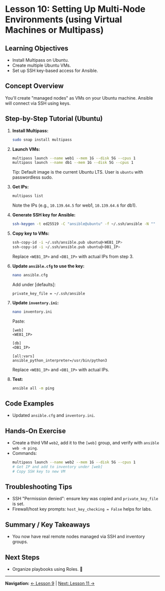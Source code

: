# Lesson 10: Setting Up Multi-Node Environments (using Virtual Machines or Multipass)

## Learning Objectives
- Install Multipass on Ubuntu.
- Create multiple Ubuntu VMs.
- Set up SSH key-based access for Ansible.

## Concept Overview
You'll create "managed nodes" as VMs on your Ubuntu machine. Ansible will connect via SSH using keys.

## Step-by-Step Tutorial (Ubuntu)
1. **Install Multipass:**
   ```bash
   sudo snap install multipass
   ```
2. **Launch VMs:**
   ```bash
   multipass launch --name web1 --mem 1G --disk 5G --cpus 1
   multipass launch --name db1 --mem 1G --disk 5G --cpus 1
   ```
   Tip: Default image is the current Ubuntu LTS. User is `ubuntu` with passwordless sudo.

3. **Get IPs:**
   ```bash
   multipass list
   ```
   Note the IPs (e.g., `10.139.64.5` for web1, `10.139.64.6` for db1).

4. **Generate SSH key for Ansible:**
   ```bash
   ssh-keygen -t ed25519 -C "ansible@ubuntu" -f ~/.ssh/ansible -N ""
   ```
5. **Copy key to VMs:**
   ```bash
   ssh-copy-id -i ~/.ssh/ansible.pub ubuntu@<WEB1_IP>
   ssh-copy-id -i ~/.ssh/ansible.pub ubuntu@<DB1_IP>
   ```
   Replace `<WEB1_IP>` and `<DB1_IP>` with actual IPs from step 3.

6. **Update `ansible.cfg` to use the key:**
   ```bash
   nano ansible.cfg
   ```
   Add under [defaults]:
   ```
   private_key_file = ~/.ssh/ansible
   ```
7. **Update `inventory.ini`:**
   ```bash
   nano inventory.ini
   ```
   Paste:
   ```
   [web]
   <WEB1_IP>

   [db]
   <DB1_IP>

   [all:vars]
   ansible_python_interpreter=/usr/bin/python3
   ```
   Replace `<WEB1_IP>` and `<DB1_IP>` with actual IPs.

8. **Test:**
   ```bash
   ansible all -m ping
   ```

## Code Examples
- Updated `ansible.cfg` and `inventory.ini`.

## Hands-On Exercise
- Create a third VM `web2`, add it to the `[web]` group, and verify with `ansible web -m ping`.
- Commands:
  ```bash
  multipass launch --name web2 --mem 1G --disk 5G --cpus 1
  # Get IP and add to inventory under [web]
  # Copy SSH key to new VM
  ```

## Troubleshooting Tips
- SSH "Permission denied": ensure key was copied and `private_key_file` is set.
- Firewall/host key prompts: `host_key_checking = False` helps for labs.

## Summary / Key Takeaways
- You now have real remote nodes managed via SSH and inventory groups.

## Next Steps
- Organize playbooks using Roles. 🧱

---

**Navigation:** [← Lesson 9](lesson-09-files-users.md) | [Next: Lesson 11 →](lesson-11-roles.md)